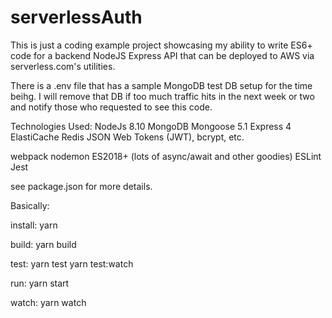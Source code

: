 # serverlessAuth

This is just a coding example project showcasing my ability to write ES6+ code for a backend NodeJS Express API that can be deployed to AWS via serverless.com's utilities.

There is a .env file that has a sample MongoDB test DB setup for the time beihg.
I will remove that DB if too much traffic hits in the next week or two and notify those who requested to see this code.


Technologies Used:
NodeJs 8.10
MongoDB
Mongoose 5.1
Express 4
ElastiCache Redis
JSON Web Tokens (JWT), bcrypt, etc.

webpack
nodemon
ES2018+ (lots of async/await and other goodies)
ESLint
Jest

see package.json for more details.

Basically:

install:
yarn

build: 
yarn build

test:
yarn test
yarn test:watch

run:
yarn start

watch:
yarn watch
